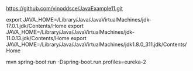 https://github.com/vinoddsce/JavaExample11.git


export JAVA_HOME=/Library/Java/JavaVirtualMachines/jdk-17.0.1.jdk/Contents/Home
export JAVA_HOME=/Library/Java/JavaVirtualMachines/jdk-11.0.13.jdk/Contents/Home
export JAVA_HOME=/Library/Java/JavaVirtualMachines/jdk1.8.0_311.jdk/Contents/Home




mvn spring-boot:run -Dspring-boot.run.profiles=eureka-2





